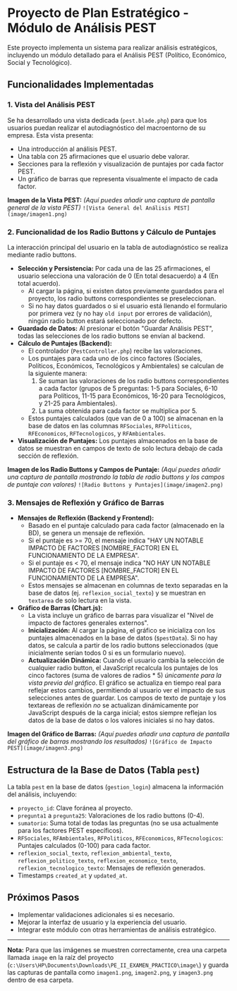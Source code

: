 # Proyecto de Plan Estratégico - Módulo de Análisis PEST

Este proyecto implementa un sistema para realizar análisis estratégicos, incluyendo un módulo detallado para el Análisis PEST (Político, Económico, Social y Tecnológico).

## Funcionalidades Implementadas

### 1. Vista del Análisis PEST

Se ha desarrollado una vista dedicada (`pest.blade.php`) para que los usuarios puedan realizar el autodiagnóstico del macroentorno de su empresa. Esta vista presenta:
*   Una introducción al análisis PEST.
*   Una tabla con 25 afirmaciones que el usuario debe valorar.
*   Secciones para la reflexión y visualización de puntajes por cada factor PEST.
*   Un gráfico de barras que representa visualmente el impacto de cada factor.

**Imagen de la Vista PEST:**
*(Aquí puedes añadir una captura de pantalla general de la vista PEST)*
`![Vista General del Análisis PEST](image/imagen1.png)`

### 2. Funcionalidad de los Radio Buttons y Cálculo de Puntajes

La interacción principal del usuario en la tabla de autodiagnóstico se realiza mediante radio buttons.
*   **Selección y Persistencia:** Por cada una de las 25 afirmaciones, el usuario selecciona una valoración de 0 (En total desacuerdo) a 4 (En total acuerdo).
    *   Al cargar la página, si existen datos previamente guardados para el proyecto, los radio buttons correspondientes se preseleccionan.
    *   Si no hay datos guardados o si el usuario está llenando el formulario por primera vez (y no hay `old input` por errores de validación), ningún radio button estará seleccionado por defecto.
*   **Guardado de Datos:** Al presionar el botón "Guardar Análisis PEST", todas las selecciones de los radio buttons se envían al backend.
*   **Cálculo de Puntajes (Backend):**
    *   El controlador (`PestController.php`) recibe las valoraciones.
    *   Los puntajes para cada uno de los cinco factores (Sociales, Políticos, Económicos, Tecnológicos y Ambientales) se calculan de la siguiente manera:
        1.  Se suman las valoraciones de los radio buttons correspondientes a cada factor (grupos de 5 preguntas: 1-5 para Sociales, 6-10 para Políticos, 11-15 para Económicos, 16-20 para Tecnológicos, y 21-25 para Ambientales).
        2.  La suma obtenida para cada factor se multiplica por 5.
    *   Estos puntajes calculados (que van de 0 a 100) se almacenan en la base de datos en las columnas `RFSociales`, `RFPoliticos`, `RFEconomicos`, `RFTecnologicos`, y `RFAmbientales`.
*   **Visualización de Puntajes:** Los puntajes almacenados en la base de datos se muestran en campos de texto de solo lectura debajo de cada sección de reflexión.

**Imagen de los Radio Buttons y Campos de Puntaje:**
*(Aquí puedes añadir una captura de pantalla mostrando la tabla de radio buttons y los campos de puntaje con valores)*
`![Radio Buttons y Puntajes](image/imagen2.png)`

### 3. Mensajes de Reflexión y Gráfico de Barras

*   **Mensajes de Reflexión (Backend y Frontend):**
    *   Basado en el puntaje calculado para cada factor (almacenado en la BD), se genera un mensaje de reflexión.
    *   Si el puntaje es >= 70, el mensaje indica "HAY UN NOTABLE IMPACTO DE FACTORES [NOMBRE_FACTOR] EN EL FUNCIONAMIENTO DE LA EMPRESA".
    *   Si el puntaje es < 70, el mensaje indica "NO HAY UN NOTABLE IMPACTO DE FACTORES [NOMBRE_FACTOR] EN EL FUNCIONAMIENTO DE LA EMPRESA".
    *   Estos mensajes se almacenan en columnas de texto separadas en la base de datos (ej. `reflexion_social_texto`) y se muestran en `textarea` de solo lectura en la vista.
*   **Gráfico de Barras (Chart.js):**
    *   La vista incluye un gráfico de barras para visualizar el "Nivel de impacto de factores generales externos".
    *   **Inicialización:** Al cargar la página, el gráfico se inicializa con los puntajes almacenados en la base de datos (`$pestData`). Si no hay datos, se calcula a partir de los radio buttons seleccionados (que inicialmente serían todos 0 si es un formulario nuevo).
    *   **Actualización Dinámica:** Cuando el usuario cambia la selección de cualquier radio button, el JavaScript recalcula los puntajes de los cinco factores (suma de valores de radios * 5) *únicamente para la vista previa del gráfico*. El gráfico se actualiza en tiempo real para reflejar estos cambios, permitiendo al usuario ver el impacto de sus selecciones antes de guardar. Los campos de texto de puntaje y los textareas de reflexión *no* se actualizan dinámicamente por JavaScript después de la carga inicial; estos siempre reflejan los datos de la base de datos o los valores iniciales si no hay datos.

**Imagen del Gráfico de Barras:**
*(Aquí puedes añadir una captura de pantalla del gráfico de barras mostrando los resultados)*
`![Gráfico de Impacto PEST](image/imagen3.png)`

## Estructura de la Base de Datos (Tabla `pest`)

La tabla `pest` en la base de datos (`gestion_login`) almacena la información del análisis, incluyendo:
*   `proyecto_id`: Clave foránea al proyecto.
*   `pregunta1` a `pregunta25`: Valoraciones de los radio buttons (0-4).
*   `sumatorio`: Suma total de todas las preguntas (no se usa actualmente para los factores PEST específicos).
*   `RFSociales`, `RFAmbientales`, `RFPoliticos`, `RFEconomicos`, `RFTecnologicos`: Puntajes calculados (0-100) para cada factor.
*   `reflexion_social_texto`, `reflexion_ambiental_texto`, `reflexion_politico_texto`, `reflexion_economico_texto`, `reflexion_tecnologico_texto`: Mensajes de reflexión generados.
*   Timestamps `created_at` y `updated_at`.

## Próximos Pasos
*   Implementar validaciones adicionales si es necesario.
*   Mejorar la interfaz de usuario y la experiencia del usuario.
*   Integrar este módulo con otras herramientas de análisis estratégico.

---

**Nota:** Para que las imágenes se muestren correctamente, crea una carpeta llamada `image` en la raíz del proyecto (`c:\Users\HP\Documents\Downloads\PE_II_EXAMEN_PRACTICO\image\`) y guarda las capturas de pantalla como `imagen1.png`, `imagen2.png`, y `imagen3.png` dentro de esa carpeta.
